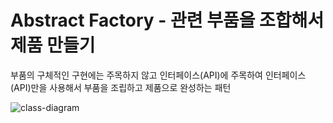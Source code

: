 # Abstract Factory - 관련 부품을 조합해서 제품 만들기
부품의 구체적인 구현에는 주목하지 않고 인터페이스(API)에 주목하여 인터페이스(API)만을 사용해서 부품을 조립하고 제품으로 완성하는 패턴

![class-diagram](http://www.plantuml.com/plantuml/proxy?src=https://raw.githubusercontent.com/hanbee1005/basic-design-pattern/main/resources/puml/chapter08.puml)
